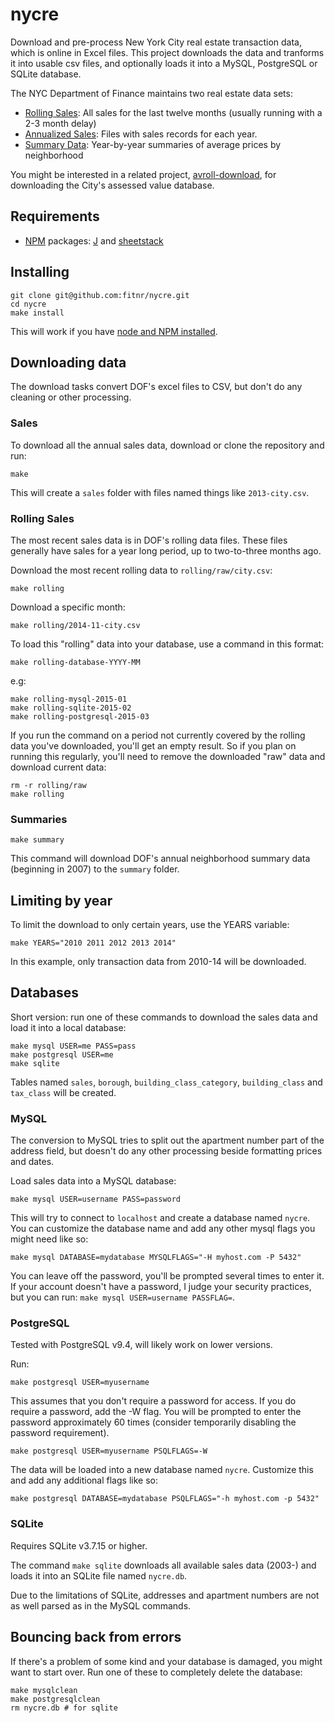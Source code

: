 nycre
=====

Download and pre-process New York City real estate transaction data, which is online in Excel files. This project downloads the data and tranforms it into usable csv files, and optionally loads it into a MySQL, PostgreSQL or SQLite database.

The NYC Department of Finance maintains two real estate data sets:
* [Rolling Sales](http://www.nyc.gov/html/dof/html/property/rolling_sales_data.shtml): All sales for the last twelve months (usually running with a 2-3 month delay)
* [Annualized Sales](http://www.nyc.gov/html/dof/html/property/rolling_sales_data_annualized.shtml): Files with sales records for each year.
* [Summary Data](http://www.nyc.gov/html/dof/html/property/rolling_sales_data_annualized.shtml): Year-by-year summaries of average prices by neighborhood

You might be interested in a related project, [avroll-download](https://github.com/fitnr/avroll-download), for downloading the City's assessed value database.

## Requirements
* [NPM](http://nodejs.org/download/) packages: [J](http://npmjs.com/package/j) and [sheetstack](https://www.npmjs.com/package/sheetstack)

## Installing
```
git clone git@github.com:fitnr/nycre.git
cd nycre
make install
```

This will work if you have [node and NPM installed](https://nodejs.org/en/download/).

## Downloading data

The download tasks convert DOF's excel files to CSV, but don't do any cleaning or other processing.

### Sales

To download all the annual sales data, download or clone the repository and run:
````
make
````

This will create a `sales` folder with files named things like `2013-city.csv`.

### Rolling Sales

The most recent sales data is in DOF's rolling data files. These files generally have sales for a year long period, up to two-to-three months ago.

Download the most recent rolling data to `rolling/raw/city.csv`:
````
make rolling
````

Download a specific month:
````
make rolling/2014-11-city.csv
````

To load this "rolling" data into your database, use a command in this format:
````
make rolling-database-YYYY-MM
````
e.g:
````
make rolling-mysql-2015-01
make rolling-sqlite-2015-02
make rolling-postgresql-2015-03
````

If you run the command on a period not currently covered by the rolling data you've downloaded, you'll get an empty result. So if you plan on running this regularly, you'll need to remove the downloaded "raw" data and download current data:
````
rm -r rolling/raw
make rolling
````
### Summaries

````
make summary
````

This command will download DOF's annual neighborhood summary data (beginning in 2007) to the `summary` folder.

## Limiting by year

To limit the download to only certain years, use the YEARS variable:
````
make YEARS="2010 2011 2012 2013 2014"
````

In this example, only transaction data from 2010-14 will be downloaded.

## Databases

Short version: run one of these commands to download the sales data and load it into a local database:

````
make mysql USER=me PASS=pass
make postgresql USER=me
make sqlite
````

Tables named `sales`, `borough`, `building_class_category`, `building_class` and `tax_class` will be created.

### MySQL

The conversion to MySQL tries to split out the apartment number part of the address field, but doesn't do any other processing beside formatting prices and dates.

Load sales data into a MySQL database:

````
make mysql USER=username PASS=password
````
This will try to connect to `localhost` and create a database named `nycre`. You can customize the database name and add any other mysql flags you might need like so:
````
make mysql DATABASE=mydatabase MYSQLFLAGS="-H myhost.com -P 5432"
````

You can leave off the password, you'll be prompted several times to enter it. If your account doesn't have a password, I judge your security practices, but you can run: `make mysql USER=username PASSFLAG=`.

### PostgreSQL

Tested with PostgreSQL v9.4, will likely work on lower versions.

Run:
````
make postgresql USER=myusername
````

This assumes that you don't require a password for access. If you do require a password, add the -W flag. You will be prompted to enter the password approximately 60 times (consider temporarily disabling the password requirement).
````
make postgresql USER=myusername PSQLFLAGS=-W
````

The data will be loaded into a new database named `nycre`. Customize this and add any additional flags like so: 
````
make postgresql DATABASE=mydatabase PSQLFLAGS="-h myhost.com -p 5432"
````

### SQLite

Requires SQLite v3.7.15 or higher.

The command `make sqlite` downloads all available sales data (2003-) and loads it into an SQLite file named `nycre.db`.

Due to the limitations of SQLite, addresses and apartment numbers are not as well parsed as in the MySQL commands.

## Bouncing back from errors

If there's a problem of some kind and your database is damaged, you might want to start over. Run one of these to completely delete the database:

````
make mysqlclean
make postgresqlclean
rm nycre.db # for sqlite
````
